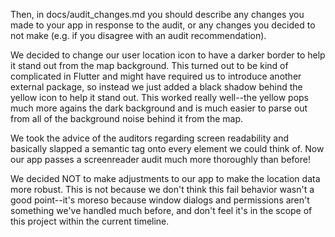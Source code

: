 Then, in docs/audit_changes.md you should describe any changes you made to your app in response to the audit, or any changes you decided to not make (e.g. if you disagree with an audit recommendation).

We decided to change our user location icon to have a darker border to help it stand out from the map background. This turned out to be kind of complicated in Flutter and might have required us to introduce another external package, so instead we just added a black shadow behind the yellow icon to help it stand out. This worked really well--the yellow pops much more agains the dark background and is much easier to parse out from all of the background noise behind it from the map.

We took the advice of the auditors regarding screen readability and basically slapped a semantic tag onto every element we could think of. Now our app passes a screenreader audit much more thoroughly than before!

We decided NOT to make adjustments to our app to make the location data more robust. This is not because we don't think this fail behavior wasn't a good point--it's moreso because window dialogs and permissions aren't something we've handled much before, and don't feel it's in the scope of this project within the current timeline.